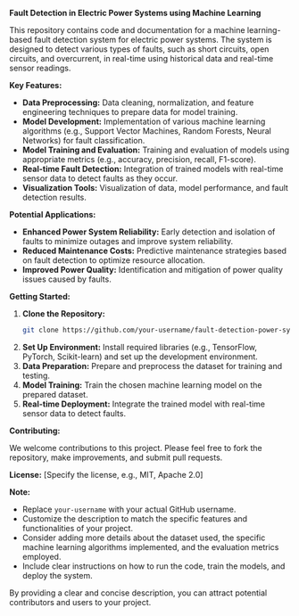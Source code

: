 **Fault Detection in Electric Power Systems using Machine Learning**

This repository contains code and documentation for a machine learning-based fault detection system for electric power systems. The system is designed to detect various types of faults, such as short circuits, open circuits, and overcurrent, in real-time using historical data and real-time sensor readings. 

**Key Features:**

* **Data Preprocessing:** Data cleaning, normalization, and feature engineering techniques to prepare data for model training.
* **Model Development:** Implementation of various machine learning algorithms (e.g., Support Vector Machines, Random Forests, Neural Networks) for fault classification.
* **Model Training and Evaluation:** Training and evaluation of models using appropriate metrics (e.g., accuracy, precision, recall, F1-score).
* **Real-time Fault Detection:** Integration of trained models with real-time sensor data to detect faults as they occur.
* **Visualization Tools:** Visualization of data, model performance, and fault detection results.

**Potential Applications:**

* **Enhanced Power System Reliability:** Early detection and isolation of faults to minimize outages and improve system reliability.
* **Reduced Maintenance Costs:** Predictive maintenance strategies based on fault detection to optimize resource allocation.
* **Improved Power Quality:** Identification and mitigation of power quality issues caused by faults.

**Getting Started:**

1. **Clone the Repository:**
   ```bash
   git clone https://github.com/your-username/fault-detection-power-system.git
   ```
2. **Set Up Environment:**
   Install required libraries (e.g., TensorFlow, PyTorch, Scikit-learn) and set up the development environment.
3. **Data Preparation:**
   Prepare and preprocess the dataset for training and testing.
4. **Model Training:**
   Train the chosen machine learning model on the prepared dataset.
5. **Real-time Deployment:**
   Integrate the trained model with real-time sensor data to detect faults.

**Contributing:**

We welcome contributions to this project. Please feel free to fork the repository, make improvements, and submit pull requests.

**License:**
[Specify the license, e.g., MIT, Apache 2.0]

**Note:**

* Replace `your-username` with your actual GitHub username.
* Customize the description to match the specific features and functionalities of your project.
* Consider adding more details about the dataset used, the specific machine learning algorithms implemented, and the evaluation metrics employed.
* Include clear instructions on how to run the code, train the models, and deploy the system.

By providing a clear and concise description, you can attract potential contributors and users to your project.
